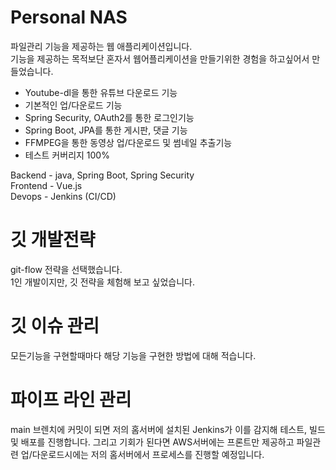 # Personal NAS
파일관리 기능을 제공하는 웹 애플리케이션입니다.   
기능을 제공하는 목적보단 혼자서 웹어플리케이션을 만들기위한 경험을 하고싶어서 만들었습니다.

- Youtube-dl을 통한 유튜브 다운로드 기능
- 기본적인 업/다운로드 기능
- Spring Security, OAuth2를 통한 로그인기능
- Spring Boot, JPA를 통한 게시판, 댓글 기능
- FFMPEG을 통한 동영상 업/다운로드 및 썸네일 추출기능
- 테스트 커버리지 100%

Backend - java, Spring Boot, Spring Security  
Frontend - Vue.js  
Devops - Jenkins (CI/CD)  

# 깃 개발전략
git-flow 전략을 선택했습니다.  
1인 개발이지만, 깃 전략을 체험해 보고 싶었습니다.  

# 깃 이슈 관리
모든기능을 구현할때마다 해당 기능을 구현한 방법에 대해 적습니다.

# 파이프 라인 관리
main 브렌치에 커밋이 되면 저의 홈서버에 설치된 Jenkins가 이를 감지해 테스트, 빌드 및 배포를 진행합니다.
그리고 기회가 된다면 AWS서버에는 프론트만 제공하고 파일관련 업/다운로드시에는 저의 홈서버에서 프로세스를 진행할 예정입니다.